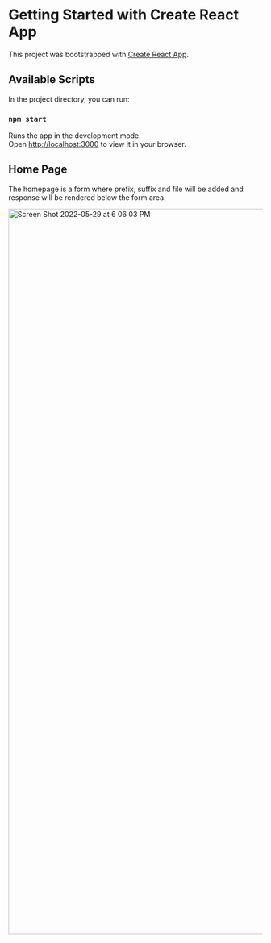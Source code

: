 # Getting Started with Create React App

This project was bootstrapped with [Create React App](https://github.com/facebook/create-react-app).

## Available Scripts

In the project directory, you can run:

### `npm start`

Runs the app in the development mode.\
Open [http://localhost:3000](http://localhost:3000) to view it in your browser.

## Home Page

The homepage is a form where prefix, suffix and file will be added and response will be rendered below the form area.

<img width="1439" alt="Screen Shot 2022-05-29 at 6 06 03 PM" src="https://user-images.githubusercontent.com/6595915/170899948-a69e213a-4e13-4375-bcb8-0d8e57d245f1.png">
